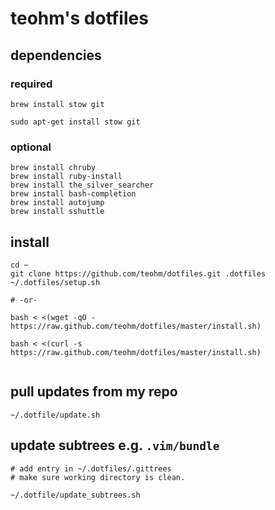 # teohm's dotfiles

## dependencies

### required
```
brew install stow git

sudo apt-get install stow git
```

### optional
```
brew install chruby
brew install ruby-install
brew install the_silver_searcher
brew install bash-completion
brew install autojump
brew install sshuttle
```

## install
```
cd ~
git clone https://github.com/teohm/dotfiles.git .dotfiles
~/.dotfiles/setup.sh

# -or-

bash < <(wget -qO - https://raw.github.com/teohm/dotfiles/master/install.sh)

bash < <(curl -s https://raw.github.com/teohm/dotfiles/master/install.sh)


```

## pull updates from my repo
```
~/.dotfile/update.sh
```

## update subtrees e.g. `.vim/bundle`
```
# add entry in ~/.dotfiles/.gittrees
# make sure working directory is clean.

~/.dotfile/update_subtrees.sh
```

